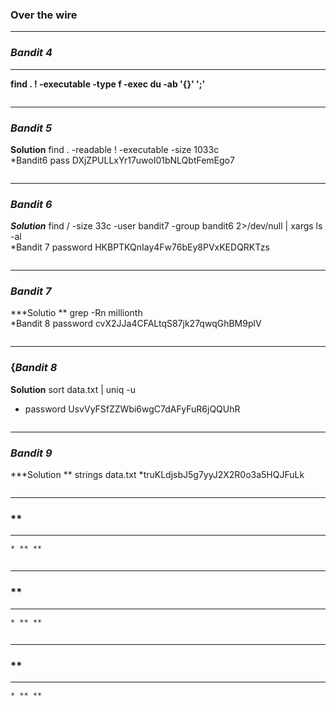   ### Over the wire 
  -----
  ### *Bandit 4*
  -----
   **find . \! -executable -type f -exec du -ab '{}' ';'**  
  ```
  ```
  -----
  ### *Bandit 5*
   **Solution**  find . -readable  \! -executable -size 1033c  
   *Bandit6 pass DXjZPULLxYr17uwoI01bNLQbtFemEgo7
  ```
  ```
  -----
  ### *Bandit 6*
   ***Solution***   find / -size 33c -user bandit7 -group bandit6 2>/dev/null | xargs ls -al  
    *Bandit 7 password HKBPTKQnIay4Fw76bEy8PVxKEDQRKTzs
  ```
  ```
  -----
  ### *Bandit 7*
   ***Solutio **  grep -Rn millionth  
    *Bandit 8 password cvX2JJa4CFALtqS87jk27qwqGhBM9plV  
  ```
  ```
  -----
  ### {*Bandit 8*
  **Solution**  sort data.txt | uniq -u  
  *  password UsvVyFSfZZWbi6wgC7dAFyFuR6jQQUhR  
  ```
  ```
  -----
  ### *Bandit 9*
   ***Solution **  strings data.txt 
   *truKLdjsbJ5g7yyJ2X2R0o3a5HQJFuLk  

  ```
  ```
  -----
  ### **
  -----
    * ** **
  ```
  ```
  -----
  ### **
  -----
    * ** **
  ```
  ```
  -----
  ### **
  -----
    * ** **
  ```
  ```

